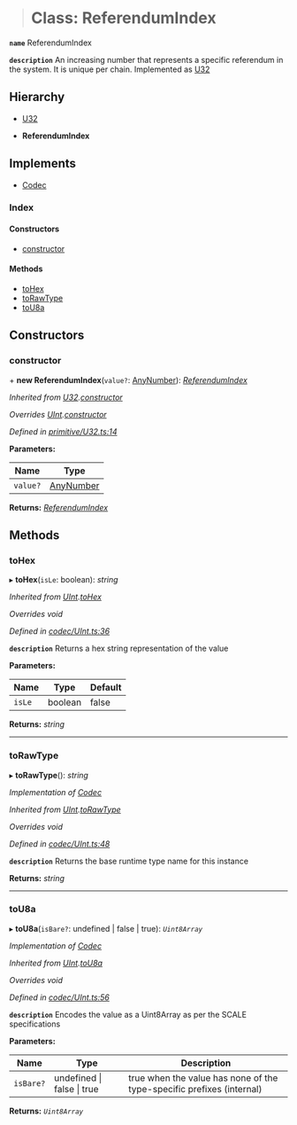 > # Class: ReferendumIndex

**`name`** ReferendumIndex

**`description`** 
An increasing number that represents a specific referendum in the system. It
is unique per chain. Implemented as [U32](_primitive_u32_.u32.md)

## Hierarchy

  * [U32](_primitive_u32_.u32.md)

  * **ReferendumIndex**

## Implements

* [Codec](../interfaces/_types_.codec.md)

### Index

#### Constructors

* [constructor](_type_referendumindex_.referendumindex.md#constructor)

#### Methods

* [toHex](_type_referendumindex_.referendumindex.md#tohex)
* [toRawType](_type_referendumindex_.referendumindex.md#torawtype)
* [toU8a](_type_referendumindex_.referendumindex.md#tou8a)

## Constructors

###  constructor

\+ **new ReferendumIndex**(`value?`: [AnyNumber](../modules/_types_.md#anynumber)): *[ReferendumIndex](_type_referendumindex_.referendumindex.md)*

*Inherited from [U32](_primitive_u32_.u32.md).[constructor](_primitive_u32_.u32.md#constructor)*

*Overrides [UInt](_codec_uint_.uint.md).[constructor](_codec_uint_.uint.md#constructor)*

*Defined in [primitive/U32.ts:14](https://github.com/polkadot-js/api/blob/eec4ca7/packages/types/src/primitive/U32.ts#L14)*

**Parameters:**

Name | Type |
------ | ------ |
`value?` | [AnyNumber](../modules/_types_.md#anynumber) |

**Returns:** *[ReferendumIndex](_type_referendumindex_.referendumindex.md)*

## Methods

###  toHex

▸ **toHex**(`isLe`: boolean): *string*

*Inherited from [UInt](_codec_uint_.uint.md).[toHex](_codec_uint_.uint.md#tohex)*

*Overrides void*

*Defined in [codec/UInt.ts:36](https://github.com/polkadot-js/api/blob/eec4ca7/packages/types/src/codec/UInt.ts#L36)*

**`description`** Returns a hex string representation of the value

**Parameters:**

Name | Type | Default |
------ | ------ | ------ |
`isLe` | boolean | false |

**Returns:** *string*

___

###  toRawType

▸ **toRawType**(): *string*

*Implementation of [Codec](../interfaces/_types_.codec.md)*

*Inherited from [UInt](_codec_uint_.uint.md).[toRawType](_codec_uint_.uint.md#torawtype)*

*Overrides void*

*Defined in [codec/UInt.ts:48](https://github.com/polkadot-js/api/blob/eec4ca7/packages/types/src/codec/UInt.ts#L48)*

**`description`** Returns the base runtime type name for this instance

**Returns:** *string*

___

###  toU8a

▸ **toU8a**(`isBare?`: undefined | false | true): *`Uint8Array`*

*Implementation of [Codec](../interfaces/_types_.codec.md)*

*Inherited from [UInt](_codec_uint_.uint.md).[toU8a](_codec_uint_.uint.md#tou8a)*

*Overrides void*

*Defined in [codec/UInt.ts:56](https://github.com/polkadot-js/api/blob/eec4ca7/packages/types/src/codec/UInt.ts#L56)*

**`description`** Encodes the value as a Uint8Array as per the SCALE specifications

**Parameters:**

Name | Type | Description |
------ | ------ | ------ |
`isBare?` | undefined \| false \| true | true when the value has none of the type-specific prefixes (internal)  |

**Returns:** *`Uint8Array`*